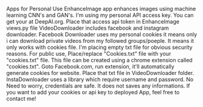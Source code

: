 Apps for Personal Use
EnhanceImage app enhances images using machine learning CNN's and GAN's. I'm using my personal API access key. You can get your at DeepAI.org. Place that access api token in EnhanceImage views.py file
VideoDownloader includes facebook and instagram downloader. Facebook Downloader uses my personal cookies it means only i can download private videos from my followed groups/poeple. It means it only works with cookies file. I'm placing empty txt file for obvious security reasons. For public use, Place/replace "Cookies.txt" file with your "cookies.txt" file. This file can be created using a chrome extension called "cookies.txt". Goto Facebook.com, run extension, it'll automatically generate cookies for website. Place that txt file in VideoDownloader folder. InstaDownloader uses a library which require username and password. No Need to worry, credentials are safe. It does not saves any informations.
If you want to add your cookies or api key to deployed App, feel free to contact me!
